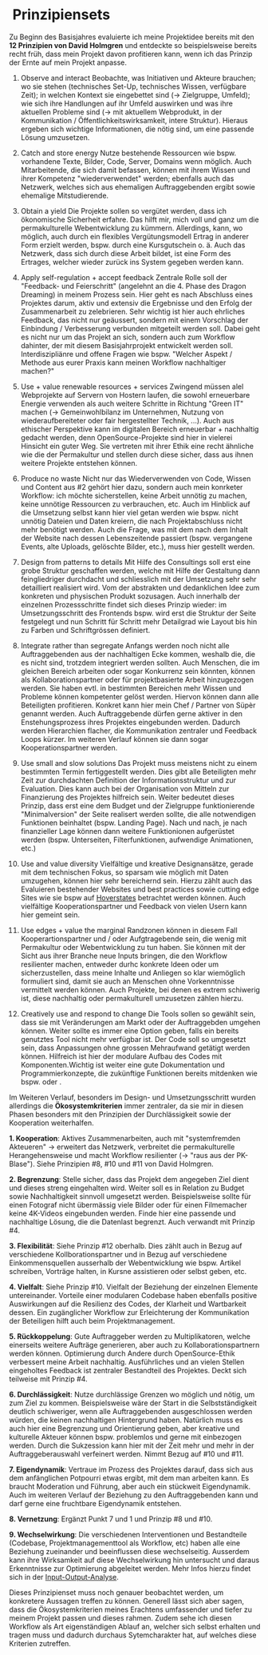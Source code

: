#  Prinzipiensets

Zu Beginn des Basisjahres evaluierte ich meine Projektidee bereits mit den **12 Prinzipien von David Holmgren** und entdeckte so beispielsweise bereits recht früh, dass mein Projekt davon profitieren kann, wenn ich das Prinzip der Ernte auf mein Projekt anpasse.

1. Observe and interact
Beobachte, was Initiativen und Akteure brauchen; wo sie stehen (technisches Set-Up, technisches Wissen, verfügbare Zeit); in welchen Kontext sie eingebettet sind (-> Zielgruppe, Umfeld); wie sich ihre Handlungen auf ihr Umfeld auswirken und was ihre aktuellen Probleme sind (-> mit aktuellem Webprodukt, in der Kommunikation / Öffentlichkeitswirksamkeit, intere Struktur). Hieraus ergeben sich wichtige Informationen, die nötig sind, um eine passende Lösung umzusetzen.

2. Catch and store energy
Nutze bestehende Ressourcen wie bspw. vorhandene Texte, Bilder, Code, Server, Domains wenn möglich. Auch Mitarbeitende, die sich damit befassen, können mit ihrem Wissen und ihrer Kompetenz "wiederverwendet" werden; ebenfalls auch das Netzwerk, welches sich aus ehemaligen Auftraggebenden ergibt sowie ehemalige Mitstudierende.

3. Obtain a yield
Die Projekte sollen so vergütet werden, dass ich ökonomische Sicherheit erfahre. Das hilft mir, mich voll und ganz um die permakulturelle Webentwicklung zu kümmern. Allerdings, kann, wo möglich, auch durch ein flexibles Vergütungsmodell Ertrag in anderer Form erzielt werden, bspw. durch eine Kursgutschein o. ä. Auch das Netzwerk, dass sich durch diese Arbeit bildet, ist eine Form des Ertrages, welcher wieder zurück ins System gegeben werden kann.

4. Apply self-regulation + accept feedback
Zentrale Rolle soll der "Feedback- und Feierschritt" (angelehnt an die 4. Phase des Dragon Dreaming) in meinem Prozess sein. Hier geht es nach Abschluss eines Projektes darum, aktiv und extensiv die Ergebnisse und den Erfolg der Zusammenarbeit zu zelebrieren. Sehr wichtig ist hier auch ehrliches Feedback, das nicht nur geäussert, sondern mit einem Vorschlag der Einbindung / Verbesserung verbunden mitgeteilt werden soll. Dabei geht es nicht nur um das Projekt an sich, sondern auch zum Workflow dahinter, der mit diesem Basisjahrprojekt entwickelt werden soll. Interdiszipliänre und offene Fragen wie bspw. "Welcher Aspekt / Methode aus eurer Praxis kann meinen Workflow nachhaltiger machen?"

5. Use + value renewable resources + services
Zwingend müssen alel Webprojekte auf Servern von Hostern laufen, die sowohl erneuerbare Energie verwenden als auch weitere Schritte in Richtung "Green IT" machen (-> Gemeinwohlbilanz im Unternehmen, Nutzung von wiederaufbereiteter oder fair hergestellter Technik, ...). Auch aus ethischer Perspektive kann im digitalen Bereich erneuerbar + nachhaltig gedacht werden, denn OpenSource-Projekte sind hier in vielerei Hinsicht ein guter Weg. Sie vertreten mit ihrer Ethik eine recht ähnliche wie die der Permakultur und stellen durch diese sicher, dass aus ihnen weitere Projekte entstehen können.

6. Produce no waste
Nicht nur das Wiederverwenden von Code, Wissen und Content aus #2 gehört hier dazu, sondern auch mein konrketer Workflow: ich möchte sicherstellen, keine Arbeit unnötig zu machen, keine unnötige Ressourcen zu verbrauchen, etc. Auch im Hinblick auf die Umsetzung selbst kann hier viel getan werden wie bspw. nicht unnötig Dateien und Daten kreiern, die nach Projektabschluss nicht mehr benötigt werden. Auch die Frage, was mit dem nach dem Inhalt der Website nach dessen Lebenszeitende passiert (bspw. vergangene Events, alte Uploads, gelöschte Bilder, etc.), muss hier gestellt werden.

7. Design from patterns to details
Mit Hilfe des Consultings soll erst eine grobe Struktur geschaffen werden, welche mit Hilfe der Gestaltung dann feingliedriger durchdacht und schliesslich mit der Umsetzung sehr sehr detailliert realisiert wird. Vom der abstrakten und dedanklichen Idee zum konkreten und physischen Produkt sozusagen. Auch innerhalb der einzelnen Prozessschritte findet sich dieses Prinzip wieder: im Umsetzungsschritt des Frontends bspw. wird erst die Struktur der Seite festgelegt und nun Schritt für Schritt mehr Detailgrad wie Layout bis hin zu Farben und Schriftgrössen definiert.

8. Integrate rather than segregate
Anfangs werden noch nicht alle Auftraggebenden aus der nachhaltigen Ecke kommen, weshalb die, die es nicht sind, trotzdem integriert werden sollten. Auch Menschen, die im gleichen Bereich arbeiten oder sogar Konkurrenz sein könnten, können als Kollaborationspartner oder für projektbasierte Arbeit hinzugezogen werden. Sie haben evtl. in bestimmten Bereichen mehr Wissen und Probleme können kompetenter gelöst werden. Hiervon können dann alle Beteiligten profitieren. Konkret kann hier mein Chef / Partner von Süpèr genannt werden. Auch Auftraggebende dürfen gerne aktiver in den Enstehungsprozess ihres Projektes eingebunden werden. Dadurch werden Hierarchien flacher, die Kommunikation zentraler und Feedback Loops kürzer. Im weiteren Verlauf können sie dann sogar Kooperationspartner werden.

9. Use small and slow solutions
Das Projekt muss meistens nicht zu einem bestimmten Termin fertiggestellt werden. Dies gibt alle Beteiligten mehr Zeit zur durchdachten Definition der Informationsstruktur und zur Evaluation. Dies kann auch bei der Organisation von Mitteln zur Finanzierung des Projektes hilfreich sein.
Weiter bedeutet dieses Prinzip, dass erst eine dem Budget und der Zielgruppe funktionierende "Minimalversion" der Seite realisert werden sollte, die alle notwendigen Funktionen beinhaltet (bspw. Landing Page). Nach und nach, je nach finanzieller Lage können dann weitere Funktionionen aufgerüstet werden (bspw. Unterseiten, Filterfunktionen, aufwendige Animationen, etc.)

10. Use and value diversity
Vielfältige und kreative Designansätze, gerade mit dem technischen Fokus, so sparsam wie möglich mit Daten umzugehen, können hier sehr bereichernd sein. Hierzu zählt auch das Evaluieren bestehender Websites und best practices sowie cutting edge Sites wie sie bspw auf [Hoverstates](https://www.hoverstat.es/) betrachtet werden können. Auch vielfältige Kooperationspartner und Feedback von vielen Usern kann hier gemeint sein.

11. Use edges + value the marginal
Randzonen können in diesem Fall Kooperartionspartner und / oder Aufgtragebende sein, die wenig mit Permakultur oder Webentwicklung zu tun haben. Sie können mit der Sicht aus ihrer Branche neue Inputs bringen, die den Workflow resilienter machen, entweder durhc konkrete Ideen oder um sicherzustellen, dass meine Inhalte und Anliegen so klar wiemöglich formuliert sind, damit sie auch an Menschen ohne Vorkenntnisse vermittelt werden können. Auch Projekte, bei denen es extrem schiwerig ist, diese nachhaltig oder permakulturell umzusetzen zählen hierzu.

12. Creatively use and respond to change
Die Tools sollen so gewählt sein, dass sie mit Veränderungen am Markt oder der Auftraggebden umgehen können. Weiter sollte es immer eine Option geben, falls ein bereits genutztes Tool nicht mehr verfügbar ist. Der Code soll so umgesetzt sein, dass Anpassungen ohne grossen Mehraufwand getätigt werden können. Hilfreich ist hier der modulare Aufbau des Codes mit Komponenten.Wichtig ist weiter eine gute Dokumentation und Programmierkonzepte, die zukünftige Funktionen bereits mitdenken wie bspw. <c-external-link url="https://developer.mozilla.org/en-US/docs/Glossary/Graceful_degradation" label="Graceful Degradation"/> oder <c-external-link url="https://developer.mozilla.org/en-US/docs/Glossary/Progressive_Enhancement" label="Progressive Enhancement"/>.

Im Weiteren Verlauf, besonders im Design- und Umsetzungsschritt wurden allerdings die **Ökosystemkriterien** immer zentraler, da sie mir in diesen Phasen besonders mit den Prinzipien der Durchlässigkeit sowie der Kooperation weiterhalfen.

**1. Kooperation**: Aktives Zusammenarbeiten, auch mit "systemfremden Akteueren" -> erweitert das Netzwerk, verbreitet die permakulturelle Herangehensweise und macht Workflow resilienter (-> "raus aus der PK-Blase"). Siehe Prinzipien #8, #10 und #11 von David Holmgren.

**2. Begrenzung**: Stelle sicher, dass das Projekt dem angegeben Ziel dient und dieses streng eingehalten wird. Weiter soll es in Relation zu Budget sowie Nachhaltigkeit sinnvoll umgesetzt werden. Beispielsweise sollte für einen Fotograf nicht übermässig viele Bilder oder für einen Filmemacher keine 4K-Videos eingebunden werden. Finde hier eine passende und nachhaltige Lösung, die die Datenlast begrenzt. Auch verwandt mit Prinzip #4.

**3. Flexibilität**: Siehe Prinzip #12 oberhalb. Dies zählt auch in Bezug auf verschiedene Kollborationspartner und in Bezug auf verschiedene Einkommensquellen ausserhalb der Webentwicklung wie bspw. Artikel schreiben, Vorträge halten, in Kursne assistieren oder selbst geben, etc.

**4. Vielfalt**: Siehe Prinzip #10. Vielfalt der Beziehung der einzelnen Elemente untereinander. Vorteile einer modularen Codebase haben ebenfalls positive Auswirkungen auf die Resilienz des Codes, der Klarheit und Wartbarkeit dessen. Ein zugänglicher Workflow zur Erleichterung der Kommunikation der Beteiligen hilft auch beim Projektmanagement.

**5. Rückkoppelung**: Gute Auftraggeber werden zu Multiplikatoren, welche einerseits weitere Aufträge generieren, aber auch zu Kollaborationspartnern werden können. Optimierung durch Andere durch OpenSource-Ethik verbessert meine Arbeit nachhaltig. Ausführliches und an vielen Stellen eingeholtes Feedback ist zentraler Bestandteil des Projektes. Deckt sich teilweise mit Prinzip #4.

**6. Durchlässigkeit**: Nutze durchlässige Grenzen wo möglich und nötig, um zum Ziel zu kommen. Beispielsweise wäre der Start in die Selbstständigkeit deutlich schiweriger, wenn alle Auftraggebenden ausgeschlossen werden würden, die keinen nachhaltigen Hintergrund haben. Natürlich muss es auch hier eine Begrenzung und Orientierung geben, aber kreative und kulturelle Akteuer können bspw. problemlos und gerne mit einbezogen werden. Durch die Sukzession kann hier mit der Zeit mehr und mehr in der Auftraggeberauswahl verfeinert werden. Nimmt Bezug auf #10 und #11.

**7. Eigendynamik**: Vertraue im Prozess des Projektes darauf, dass sich aus dem anfänglichen Potpourri etwas ergibt, mit dem man arbeiten kann. Es braucht Moderation und Führung, aber auch ein stückweit Eigendynamik. Auch im weiteren Verlauf der Beziehung zu den Auftraggebenden kann und darf gerne eine fruchtbare Eigendynamik entstehen.

**8. Vernetzung**: Ergänzt Punkt 7 und 1 und Prinzip #8 und #10.

**9. Wechselwirkung**: Die verschiedenen Interventionen und Bestandteile (Codebase, Projektmanagementtool als Workflow, etc) haben alle eine Beziehung zueinander und beeinflussen diese wechselseitig. Ausserdem kann ihre Wirksamkeit auf diese Wechselwirkung hin untersucht und daraus Erkenntnisse zur Optimierung abgeleitet werden. Mehr Infos hierzu findet sich in der [Input-Output-Analyse](../../process/analysis/io-analysis.md).

Dieses Prinzipienset muss noch genauer beobachtet werden, um konkretere Aussagen treffen zu können. Generell lässt sich aber sagen, dass die Ökosystemkriterien meines Erachtens umfassender und tiefer zu meinem Projekt passen und dieses rahmen. Zudem sehe ich diesen Workflow als Art eigenständigen Ablauf an, welcher sich selbst erhalten und tragen muss und dadurch durchaus Sytemcharakter hat, auf welches diese Kriterien zutreffen.

<c-text-block text="Ziel kann ausserdem sein, ein Prinzipienset für nachhaltige Webentwicklung zusammenzutragen, welches bestehende PK-Prinzipiensets sowie Fagen aus dem Bereich des Sustainable Webdesigns vereint." label="Sukzession" class="label-succession"/>
